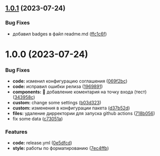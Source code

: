 ## [1.0.1](https://github.com/evrika-company/Evrika_Standarts/compare/v1.0.0...v1.0.1) (2023-07-24)


### Bug Fixes

* добавил badges в файл readme.md ([ffc1c6f](https://github.com/evrika-company/Evrika_Standarts/commit/ffc1c6fcb95d1073ddb94f9053b6b0687ca64247))

# 1.0.0 (2023-07-24)


### Bug Fixes

* **code:** изменил конфигурацию соглашения ([069f2bc](https://github.com/evrika-company/Evrika_Standarts/commit/069f2bcd53caf23722176694e722c9c99a7e65d8))
* **code:** исправил ошибки релиза ([1969891](https://github.com/evrika-company/Evrika_Standarts/commit/196989185122fb39c2684e349a9e0e3d1d0be7ad))
* **components:** :bug: добавление коментария на точку входа (тест) ([343958c](https://github.com/evrika-company/Evrika_Standarts/commit/343958c8dea7a9bc7be252ecee21b19f24061847))
* **custom:** change some settings ([b03d323](https://github.com/evrika-company/Evrika_Standarts/commit/b03d3238e1e79a33581295755c72576f33213818))
* **custom:** изменения в конфигурации пакета ([d37b52d](https://github.com/evrika-company/Evrika_Standarts/commit/d37b52dbcf506e908d13918fb3d6678d7e94a99b))
* **files:** удаление дирректории для запуска github actions ([718b056](https://github.com/evrika-company/Evrika_Standarts/commit/718b056e5202815c83d1b3fd939e97f9b63c2d71))
* fix some data ([c73051a](https://github.com/evrika-company/Evrika_Standarts/commit/c73051aaf52bc99ec11ead4fd48fdebcebd6e03c))


### Features

* **code:** release.yml ([0e5dfcd](https://github.com/evrika-company/Evrika_Standarts/commit/0e5dfcd1c3dbcaac8e48eddc40290a6a7cccfa0f))
* **style:** работы по форматированию ([7ec4ffb](https://github.com/evrika-company/Evrika_Standarts/commit/7ec4ffbdfef8df99bff828fbb199330f4730a64d))

